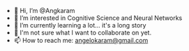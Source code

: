 - 👋 Hi, I’m @Angkaram
- 👀 I’m interested in Cognitive Science and Neural Networks
- 🌱 I’m currently learning a lot... it's a long story
- 💞️ I'm not sure what I want to collaborate on yet. 
- 📫 How to reach me: angelokaram@gmail.com

<!---
Angkaram/Angkaram is a ✨ special ✨ repository because its `README.md` (this file) appears on your GitHub profile.
You can click the Preview link to take a look at your changes.
--->
